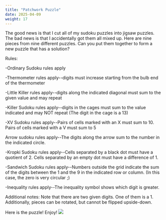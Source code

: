 ```yaml
---
title: "Patchwork Puzzle"
date: 2025-04-09
weight: 17
---
```


<p>
The good news is that I cut all of my sudoku puzzles into jigsaw puzzles. The bad news is that I accidentally got them all mixed up. Here are nine pieces from nine different puzzles. Can you put them together to form a new puzzle that has a solution?
</p>
<p>
Rules:
</p>
<p>
-Ordinary Sudoku rules apply
</p>
<p>
-Thermometer rules apply--digits must increase starting from the bulb end of the thermometer
</p>
<p>
-Little Killer rules apply--digits along the indicated diagonal must sum to the given value and may repeat 
</p>
<p>
-Killer Sudoku rules apply--digits in the cages must sum to the value indicated and may NOT repeat (The digit in the cage is a 13)
</p>
<p>
-XV Sudoku rules apply--Pairs of cells marked with an X must sum to 10. Pairs of cells marked with a V must sum to 5
</p>
<p>
Arrow sudoku rules apply--The digits along the arrow sum to the number in the indicated circle.
</p>
<p>
-Kropki Sudoku rules apply--Cells separated by a black dot must have a quotient of 2. Cells separated by an empty dot must have a difference of 1.
</p>
<p>
-Sandwich Sudoku rules apply--Numbers outside the grid indicate the sum of the digits between the 1 and the 9 in the indicated row or column. (In this case, the zero is very circular ;)
</p>
<p>
-Inequality rules apply--The inequality symbol shows which digit is greater.
</p>
<p>
Additional notes: Note that there are two given digits. One of them is a 1. Additionally, pieces can be rotated, but cannot be flipped upside-down.
</p>
<p>
Here is the puzzle! Enjoy!
<img src="/Dateien/bild.php?data=4e1e5fc6-9386-3030303533332d31"/>
</p>